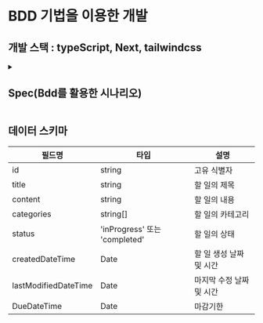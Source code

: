 # BDD 기법을 이용한 개발

## 개발 스택 : typeScript, Next, tailwindcss

<details>
<summary> <h2> Spec(Bdd를 활용한 시나리오) </h2> </summary>
<div markdown="1">

- **Scenario 1: 유저는 Task 리스트를 볼 수 있으며, 완료되지 않은 테스크는 상단에, 완료된 테스크는 리스트 하단에 표시됩니다.**
- given: Task 리스트가 존재할 때
  - when: 페이지에 접속하면
    - then: Task 리스트가 보입니다.
- given: 완료된 테스크와 미완료된 테스크가 모두 존재할 때
  - when: 페이지에 접속하면
    - then: 완료된 테스크들은 아래쪽 영역에 표시됩니다.
    - and 완료되지 않은 테스크들은 윗쪽 영역에 표시됩니다.

---

---

- **Scenario 2: 유저는 인풋창에 해야되는 일들을 입력하고 리스트에 추가한다.**
- given: 유저가 인풋창에 Task 내용을 입력했을 때
  - when: 추가 버튼을 누르면
    - then: 대기리스트 제일 아래에 완료되지 않은 Task가 추가 된다.
  - when: 엔터 버튼을 누르면
    - then: 대기리스트 제일 아래에 완료되지 않은 Task가 추가 된다.
  - when : esc버튼을 누르면
    - then: 작성중이던 내용이 사라지고 인풋창을 누르기전으로 돌아간다.
- given: 유저가 인풋창에 아무것도 입력하지 않았을 때
  - when: 추가 버튼을 누르면
    - then: 아무런 동작도 하지 않는다.
  - when: 엔터 버튼을 누르면
    - then: 아무런 동작도 하지 않는다.

---

---

- **Scenario 3: 유저가 Task 내용을 편집한다**
- given: Task 가 리스트에 존재할 때
  - when: 내용을 변경하고 싶은 Task의 라벨을 클릭하면
    - then: input창으로 변경된다
    - and: input창에 변경하고 싶은 내용을 적을 수 있게 되는데, input창에는 기존 Task 내용이 적혀있고 내용 마지막 글자에 포커스가 있다.
  - when: input창에 변경 내용을 적고 input 외 영역을 클릭하면
    - then: 입력한 내용으로 Task가 변경되고, input창이 없어진다
  - when: input창에 변경 내용을 적고 엔터를 누르면
    - then: 입력한 내용으로 Task가 변경되고, input창이 없어진다
  - when : input창에 변경 내용을 적고 esc를 누르면
    -then: 입력하기 전 내용으로 돌아간다.

---

---

- **Scenario 4: 유저는 리스트의 태스크들을 완료 처리하거나 완료 취소 처리한다.**
- given: 완료되지 않은 테스크
  - when : 체크박스를 클릭하면
    - then : 체크 박스가 체크된다.
    - and : 완료 리스트로 넘어간다.
    - and : 테스크 설명에 취소선이 생긴다.
- given : 완료된 테스크
  - when : 체크박스를 클릭하면
    - then: 체크가 해제된다
    - and: 대기 리스트로 올라간다.

---

---

- **Scenario 5: 유저가 Task를 삭제한다**
- given: 리스트에 Task가 있을 때
  - when : 해당하는 Task에 호버하면
    - then : 삭제 버튼이 나온다.
      - when: 삭제 버튼을 누르면
        - then: Task가 삭제되고, 리스트에서 없어진다

---

- **Scenario 6: Clear All 버튼을 눌러 완료된 task 들을 삭제한다.**
- given: 완료된 task가 존재 할 때
  - when: Clear All 버튼을 누르면
    - then: Task 리스트에서 완료된 Task 가 삭제된다.

---

---

- **Screnario 7: 유저가 리스트를 드래그앤 드롭을 하는 상황**
- given: 미완료 리스트가 두개 이상일때
  - when: 유저가 하나의 태스크를 드래그 하면
    - then: 리스트간 순서를 바꿀 수 있다.

---

---

- **Screnario 8: 유저가 완료기한을 정하고(수정하고) 싶다**
- given: task에 마감 기한이 없는 task가 존재할때
  - when: 리스트 좌측의 달력을 누르면
  - then: 달력이 나온다
    - when : 달력에서 마감 날짜를 선택하면
    - then : 달력이 사라지며, 마감기한이 정해지고 리스트 좌측에 마감기한까지 d-day가 나온다.
- given : 리스트에 마감기한이 있는 task가 존재할때
  - when : 리스트 좌측의 d-day를 누르면
  - then : 달력이 나온다(달력에는 현재 정해진 날짜를 보여준다)
    - when : 달력에서 마감날짜를 선택하면
    - then : 달력이 사라지며, 마감기한이 정해지고 리스트 좌측에 마감기한까지 d-day가 나온다.

---

</div>
</details>

## 데이터 스키마

| 필드명               | 타입                          | 설명                     |
| -------------------- | ----------------------------- | ------------------------ |
| id                   | string                        | 고유 식별자              |
| title                | string                        | 할 일의 제목             |
| content              | string                        | 할 일의 내용             |
| categories           | string[]                      | 할 일의 카테고리         |
| status               | 'inProgress' 또는 'completed' | 할 일의 상태             |
| createdDateTime      | Date                          | 할 일 생성 날짜 및 시간  |
| lastModifiedDateTime | Date                          | 마지막 수정 날짜 및 시간 |
| DueDateTime          | Date                          | 마감기한                 |
